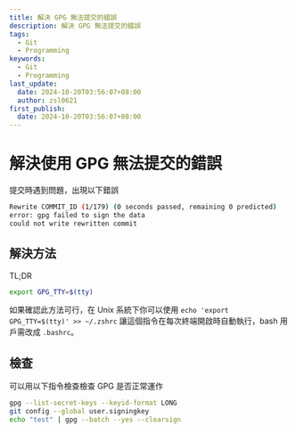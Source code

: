 ```yaml
---
title: 解決 GPG 無法提交的錯誤
description: 解決 GPG 無法提交的錯誤
tags:
  - Git
  - Programming
keywords:
  - Git
  - Programming
last_update:
  date: 2024-10-20T03:56:07+08:00
  author: zsl0621
first_publish:
  date: 2024-10-20T03:56:07+08:00
---
```


# 解決使用 GPG 無法提交的錯誤

提交時遇到問題，出現以下錯誤

```sh
Rewrite COMMIT_ID (1/179) (0 seconds passed, remaining 0 predicted)
error: gpg failed to sign the data
could not write rewritten commit
```

## 解決方法

TL;DR

```sh
export GPG_TTY=$(tty)
```

如果確認此方法可行，在 Unix 系統下你可以使用 `echo 'export GPG_TTY=$(tty)' >> ~/.zshrc` 讓這個指令在每次終端開啟時自動執行，bash 用戶需改成 `.bashrc`。

## 檢查

可以用以下指令檢查檢查 GPG 是否正常運作

```sh
gpg --list-secret-keys --keyid-format LONG
git config --global user.signingkey
echo "test" | gpg --batch --yes --clearsign
```
